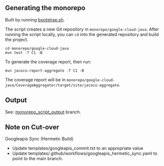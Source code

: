 ## Generating the monorepo

Built by running [bootstrap.sh](bootstrap.sh).

The script creates a new Git repository in `monorepo/google-cloud-java`.
After running the script locally, you can `cd` into the generated repository and build the project.

```shell
cd monorepo/google-cloud-java
mvn test -T C1 -B
```

To generate the coverage report, then run:
```shell
mvn jacoco:report-aggregate -T C1 -B
```
The coverage report will be in `monorepo/google-cloud-java/CoverageAggregator/target/site/jacoco-aggregate`.

## Output

See: [monorepo_script_output](https://github.com/googleapis/google-cloud-java/tree/monorepo_script_output) branch.


## Note on Cut-over

Googleapis Sync (Hermetic Build)

- Update templates/googleapis_commit.txt to an appropriate value
- Update templates/.github/workflows/googleapis_hermetic_sync.yaml to point to
  the main branch.
